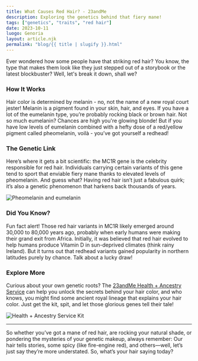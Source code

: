 ```yaml
---
title: What Causes Red Hair? - 23andMe
description: Exploring the genetics behind that fiery mane!
tags: ["genetics", "traits", "red hair"]
date: 2023-10-11
luogo: Genoria
layout: article.njk
permalink: "blog/{{ title | slugify }}.html"
---
```


Ever wondered how some people have that striking red hair? You know, the type that makes them look like they just stepped out of a storybook or the latest blockbuster? Well, let's break it down, shall we? 

### How It Works

Hair color is determined by melanin - no, not the name of a new royal court jester! Melanin is a pigment found in your skin, hair, and eyes. If you have a lot of the eumelanin type, you’re probably rocking black or brown hair. Not so much eumelanin? Chances are high you're glowing blonde! But if you have low levels of eumelanin combined with a hefty dose of a red/yellow pigment called pheomelanin, voilà - you’ve got yourself a redhead!

### The Genetic Link

Here’s where it gets a bit scientific: the MC1R gene is the celebrity responsible for red hair. Individuals carrying certain variants of this gene tend to sport that enviable fiery mane thanks to elevated levels of pheomelanin. And guess what? Having red hair isn’t just a fabulous quirk; it’s also a genetic phenomenon that harkens back thousands of years. 

![Pheomelanin and eumelanin](https://pub-prd-seohub-us-west-2.s3.us-west-2.amazonaws.com/wp-content/uploads/sites/2/2021/07/red_hair.b595d2dc9fb2.png)

### Did You Know?

Fun fact alert! Those red hair variants in MC1R likely emerged around 30,000 to 80,000 years ago, probably when early humans were making their grand exit from Africa. Initially, it was believed that red hair evolved to help humans produce Vitamin D in sun-deprived climates (think rainy Ireland). But it turns out that redhead variants gained popularity in northern latitudes purely by chance. Talk about a lucky draw! 

### Explore More

Curious about your own genetic roots? The [23andMe Health + Ancestry Service](https://www.23andme.com/topics/traits/red-hair/) can help you unlock the secrets behind your hair color, and who knows, you might find some ancient royal lineage that explains your hair color. Just get the kit, spit, and let those glorious genes tell their tale!

![Health + Ancestry Service Kit](https://pub-prd-seohub-us-west-2.s3.us-west-2.amazonaws.com/wp-content/uploads/sites/2/2022/03/HA-Kit-Image-1.png)

---

So whether you’ve got a mane of red hair, are rocking your natural shade, or pondering the mysteries of your genetic makeup, always remember: Our hair tells stories, some spicy (like fire-engine red), and others—well, let’s just say they’re more understated. So, what’s your hair saying today? 
